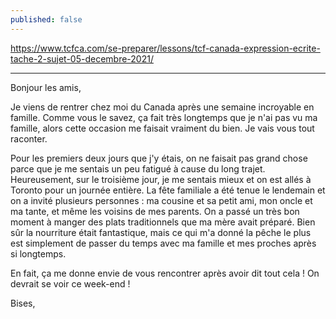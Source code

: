 ```yaml
---
published: false
---
```

https://www.tcfca.com/se-preparer/lessons/tcf-canada-expression-ecrite-tache-2-sujet-05-decembre-2021/

---

Bonjour les amis,

Je viens de rentrer chez moi du Canada après une semaine incroyable en famille. Comme vous le savez, ça fait très longtemps que je n'ai pas vu ma famille, alors cette occasion me faisait vraiment du bien. Je vais vous tout raconter.

Pour les premiers deux jours que j'y étais, on ne faisait pas grand chose parce que je me sentais un peu fatigué à cause du long trajet. Heureusement, sur le troisième jour, je me sentais mieux et on est allés à Toronto pour un journée entière. La fête familiale a été tenue le lendemain et on a invité plusieurs personnes : ma cousine et sa petit ami, mon oncle et ma tante, et même les voisins de mes parents. On a passé un très bon moment à manger des plats traditionnels que ma mère avait préparé. Bien sûr la nourriture était fantastique, mais ce qui m'a donné la pêche le plus est simplement de passer du temps avec ma famille et mes proches après si longtemps.

En fait, ça me donne envie de vous rencontrer après avoir dit tout cela ! On devrait se voir ce week-end !

Bises,